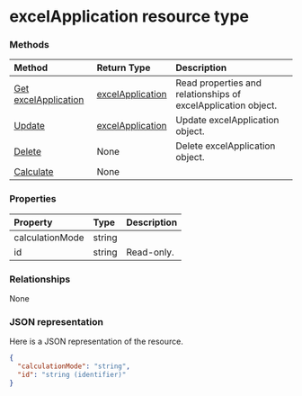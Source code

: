 # excelApplication resource type




### Methods

| Method		   | Return Type	|Description|
|:---------------|:--------|:----------|
|[Get excelApplication](../api/excelapplication_get.md) | [excelApplication](excelapplication.md) |Read properties and relationships of excelApplication object.|
|[Update](../api/excelapplication_update.md) | [excelApplication](excelapplication.md)	|Update excelApplication object. |
|[Delete](../api/excelapplication_delete.md) | None |Delete excelApplication object. |
|[Calculate](../api/excelapplication_calculate.md)|None||

### Properties
| Property	   | Type	|Description|
|:---------------|:--------|:----------|
|calculationMode|string||
|id|string| Read-only.|

### Relationships
None


### JSON representation

Here is a JSON representation of the resource.

<!-- {
  "blockType": "resource",
  "optionalProperties": [

  ],
  "@odata.type": "microsoft.graph.excelApplication"
}-->

```json
{
  "calculationMode": "string",
  "id": "string (identifier)"
}

```

<!-- uuid: 8fcb5dbc-d5aa-4681-8e31-b001d5168d79
2015-10-25 14:57:30 UTC -->
<!-- {
  "type": "#page.annotation",
  "description": "excelApplication resource",
  "keywords": "",
  "section": "documentation",
  "tocPath": ""
}-->